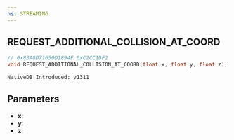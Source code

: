 ```yaml
---
ns: STREAMING
---
```

## REQUEST_ADDITIONAL_COLLISION_AT_COORD

```c
// 0x83A8D71650D1894F 0xC2CC1DF2
void REQUEST_ADDITIONAL_COLLISION_AT_COORD(float x, float y, float z);
```

```
NativeDB Introduced: v1311
```

## Parameters
* **x**:
* **y**:
* **z**:
